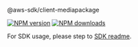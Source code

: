 @aws-sdk/client-mediapackage

[![NPM version](https://img.shields.io/npm/v/@aws-sdk/client-mediapackage/rc.svg)](https://www.npmjs.com/package/@aws-sdk/client-mediapackage)
[![NPM downloads](https://img.shields.io/npm/dm/@aws-sdk/client-mediapackage.svg)](https://www.npmjs.com/package/@aws-sdk/client-mediapackage)

For SDK usage, please step to [SDK readme](https://github.com/aws/aws-sdk-js-v3).
